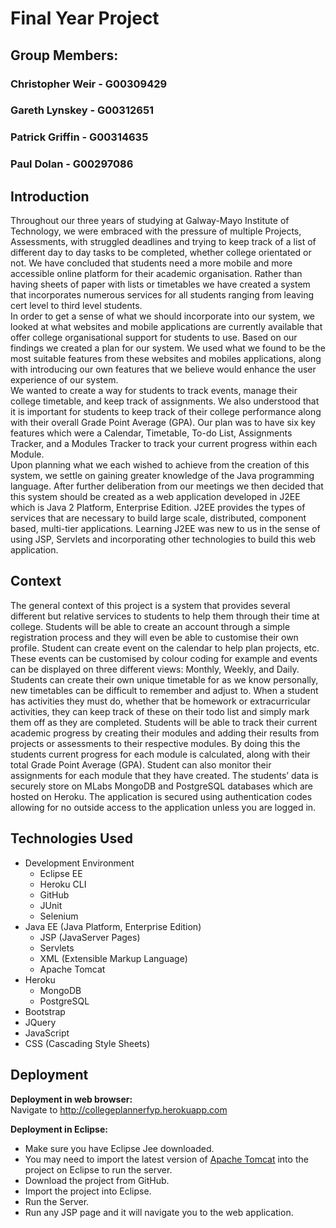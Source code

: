 # Final Year Project

## Group Members:
### Christopher Weir - G00309429
### Gareth Lynskey - G00312651
### Patrick Griffin - G00314635
### Paul Dolan - G00297086

## Introduction
Throughout our three years of studying at Galway-Mayo Institute of Technology, we were embraced with the pressure of multiple Projects, Assessments, with struggled deadlines and trying to keep track of a list of different day to day tasks to be completed, whether college orientated or not. We have concluded that students need a more mobile and more accessible online platform for their academic organisation. Rather than having sheets of paper with lists or timetables we have created a system that incorporates numerous services for all students ranging from leaving cert level to third level students. <br>
In order to get a sense of what we should incorporate into our system, we looked at what websites and mobile applications are currently available that offer college organisational support for students to use. Based on our findings we created a plan for our system. We used what we found to be the most suitable features from these websites and mobiles applications, along with introducing our own features that we believe would enhance the user experience of our system.<br>
We wanted to create a way for students to track events, manage their college timetable, and keep track of assignments. We also understood that it is important for students to keep track of their college performance along with their overall Grade Point Average (GPA). Our plan was to have six key features which were a Calendar, Timetable, To-do List, Assignments Tracker, and a Modules Tracker to track your current progress within each Module. <br>
Upon planning what we each wished to achieve from the creation of this system, we settle on gaining greater knowledge of the Java programming language. After further deliberation from our meetings we then decided that this system should be created as a web application developed in J2EE which is Java 2 Platform, Enterprise Edition. J2EE provides the types of services that are necessary to build large scale, distributed, component based, multi-tier applications. Learning J2EE was new to us in the sense of using JSP, Servlets and incorporating other technologies to build this web application. <br>

## Context
The general context of this project is a system that provides several different but relative services to students to help them through their time at college. Students will be able to create an account through a simple registration process and they will even be able to customise their own profile. Student can create event on the calendar to help plan projects, etc. These events can be customised by colour coding for example and events can be displayed on three different views: Monthly, Weekly, and Daily. Students can create their own unique timetable for as we know personally, new timetables can be difficult to remember and adjust to. When a student has activities they must do, whether that be homework or extracurricular activities, they can keep track of these on their todo list and simply mark them off as they are completed. Students will be able to track their current academic progress by creating their modules and adding their results from projects or assessments to their respective modules. By doing this the students current progress for each module is calculated, along with their total Grade Point Average (GPA). Student can also monitor their assignments for each module that they have created. The students’ data is securely store on MLabs MongoDB and PostgreSQL databases which are hosted on Heroku. The application is secured using authentication codes allowing for no outside access to the application unless you are logged in.

## Technologies Used
- Development Environment
  - Eclipse EE
  - Heroku CLI
  - GitHub
  - JUnit
  - Selenium
- Java EE (Java Platform, Enterprise Edition)
  - JSP (JavaServer Pages)
  - Servlets
  - XML (Extensible Markup Language)
  - Apache Tomcat
- Heroku
  - MongoDB
  - PostgreSQL
- Bootstrap
- JQuery
- JavaScript
- CSS (Cascading Style Sheets)

## Deployment
**Deployment in web browser:** <br>
Navigate to http://collegeplannerfyp.herokuapp.com

**Deployment in Eclipse:**
- Make sure you have Eclipse Jee downloaded.
- You may need to import the latest version of [Apache Tomcat](http://tomcat.apache.org/) into the project on Eclipse to run the server.
- Download the project from GitHub.
- Import the project into Eclipse.
- Run the Server.
- Run any JSP page and it will navigate you to the web application.



